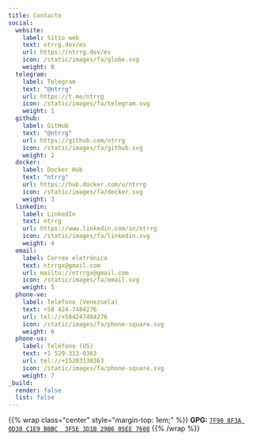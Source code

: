 ```yaml
---
title: Contacto
social:
  website:
    label: Sitio web
    text: ntrrg.dev/es
    url: https://ntrrg.dev/es
    icon: /static/images/fa/globe.svg
    weight: 0
  telegram:
    label: Telegram
    text: "@ntrrg"
    url: https://t.me/ntrrg
    icon: /static/images/fa/telegram.svg
    weight: 1
  github:
    label: GitHub
    text: "@ntrrg"
    url: https://github.com/ntrrg
    icon: /static/images/fa/github.svg
    weight: 2
  docker:
    label: Docker Hub
    text: "ntrrg"
    url: https://hub.docker.com/u/ntrrg
    icon: /static/images/fa/docker.svg
    weight: 3
  linkedin:
    label: LinkedIn
    text: ntrrg
    url: https://www.linkedin.com/in/ntrrg
    icon: /static/images/fa/linkedin.svg
    weight: 4
  email:
    label: Correo eletrónico
    text: ntrrgx@gmail.com
    url: mailto://ntrrgx@gmail.com
    icon: /static/images/fa/email.svg
    weight: 5
  phone-ve:
    label: Teléfono (Venezuela)
    text: +58 424-7484276
    url: tel://+584247484276
    icon: /static/images/fa/phone-square.svg
    weight: 6
  phone-us:
    label: Teléfono (US)
    text: +1 520-313-0363
    url: tel://+15203130363
    icon: /static/images/fa/phone-square.svg
    weight: 7
_build:
  render: false
  list: false
---
```


{{% wrap class="center" style="margin-top: 1em;" %}}
**GPG:** [`7F90 8F3A 0D38 C1E9 BBBC  3F5E 3D1B 29B6 05EE 7608`](/keys/ntrrg.gpg.asc)
{{% /wrap %}}
